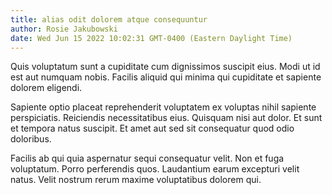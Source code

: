 ```yaml
---
title: alias odit dolorem atque consequuntur
author: Rosie Jakubowski
date: Wed Jun 15 2022 10:02:31 GMT-0400 (Eastern Daylight Time)
---
```

Quis voluptatum sunt a cupiditate cum dignissimos suscipit eius. Modi ut id est aut numquam nobis. Facilis aliquid qui minima qui cupiditate et sapiente dolorem eligendi.

 Sapiente optio placeat reprehenderit voluptatem ex voluptas nihil sapiente perspiciatis. Reiciendis necessitatibus eius. Quisquam nisi aut dolor. Et sunt et tempora natus suscipit. Et amet aut sed sit consequatur quod odio doloribus.

 Facilis ab qui quia aspernatur sequi consequatur velit. Non et fuga voluptatum. Porro perferendis quos. Laudantium earum excepturi velit natus. Velit nostrum rerum maxime voluptatibus dolorem qui.